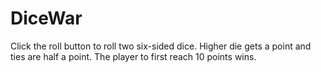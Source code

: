 # DiceWar
Click the roll button to roll two six-sided dice.
Higher die gets a point and ties are half a point.
The player to first reach 10 points wins.
